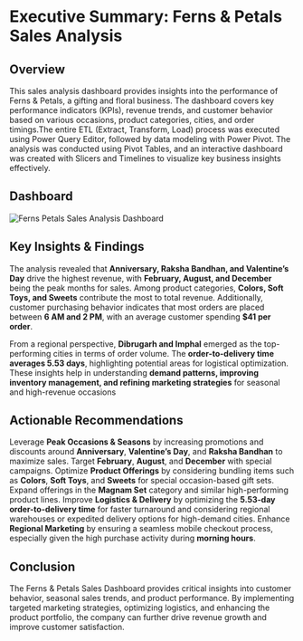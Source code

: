 # Executive Summary: Ferns & Petals Sales Analysis
## Overview
This sales analysis dashboard provides insights into the performance of Ferns & Petals, a gifting and floral business. The dashboard covers key performance indicators (KPIs), revenue trends, and customer behavior based on various occasions, product categories, cities, and order timings.The entire ETL (Extract, Transform, Load) process was executed using Power Query Editor, followed by data modeling with Power Pivot. The analysis was conducted using Pivot Tables, and an interactive dashboard was created with Slicers and Timelines to visualize key business insights effectively.

## Dashboard
![Ferns   Petals Sales Analysis Dashboard](https://github.com/user-attachments/assets/7d576456-ab31-4649-8ce5-000427a08eba)

## Key Insights & Findings
The analysis revealed that **Anniversary, Raksha Bandhan, and Valentine’s Day** drive the highest revenue, with **February, August, and December** being the peak months for sales. Among product categories, **Colors, Soft Toys, and Sweets** contribute the most to total revenue. Additionally, customer purchasing behavior indicates that most orders are placed between **6 AM and 2 PM**, with an average customer spending **$41 per order**.

From a regional perspective, **Dibrugarh and Imphal** emerged as the top-performing cities in terms of order volume. The **order-to-delivery time averages 5.53 days**, highlighting potential areas for logistical optimization. These insights help in understanding **demand patterns, improving inventory management, and refining marketing strategies** for seasonal and high-revenue occasions

## Actionable Recommendations
Leverage **Peak Occasions & Seasons** by increasing promotions and discounts around **Anniversary**, **Valentine’s Day**, and **Raksha Bandhan** to maximize sales. Target **February**, **August**, and **December** with special campaigns. Optimize **Product Offerings** by considering bundling items such as **Colors**, **Soft Toys**, and **Sweets** for special occasion-based gift sets. Expand offerings in the **Magnam Set** category and similar high-performing product lines. Improve **Logistics & Delivery** by optimizing the **5.53-day order-to-delivery time** for faster turnaround and considering regional warehouses or expedited delivery options for high-demand cities. Enhance **Regional Marketing** by ensuring a seamless mobile checkout process, especially given the high purchase activity during **morning hours**.

## Conclusion
The Ferns & Petals Sales Dashboard provides critical insights into customer behavior, seasonal sales trends, and product performance. By implementing targeted marketing strategies, optimizing logistics, and enhancing the product portfolio, the company can further drive revenue growth and improve customer satisfaction.

